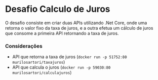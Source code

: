 # Desafio Calculo de Juros

O desafio consiste em criar duas APIs utilizando .Net Core, onde uma retorna o valor fixo da taxa de juros, e a outra efetua um cálculo de juros que consome a primeira API retornando a taxa de juros.
 
### Considerações 
- API que retorna a taxa de juros (`docker run -p 51752:80 murilosartori/taxajuros`)
- API que calcula o juros (`docker run -p 59030:80 murilosartori/calculajuros`)
